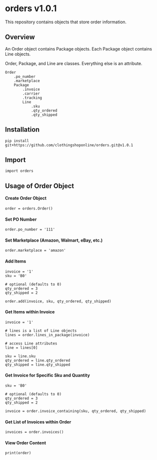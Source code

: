 # orders v1.0.1

This repository contains objects that store order information.

## Overview

An Order object contains Package objects. Each Package object 
contains Line objects. 

Order, Package, and Line are classes.
Everything else is an attribute.

```
Order
    .po_number
    .marketplace
    Package
        .invoice
        .carrier
        .tracking
        Line
            .sku
            .qty_ordered
            .qty_shipped
```

## Installation

```
pip install git+https://github.com/clothingshoponline/orders.git@v1.0.1
```

## Import

```
import orders
```

## Usage of Order Object

#### Create Order Object

```
order = orders.Order()
```

#### Set PO Number

```
order.po_number = '111'
```

#### Set Marketplace (Amazon, Walmart, eBay, etc.)

```
order.marketplace = 'amazon'
```

#### Add Items

```
invoice = '1'
sku = 'B0'

# optional (defaults to 0)
qty_ordered = 3
qty_shipped = 2

order.add(invoice, sku, qty_ordered, qty_shipped)
```

#### Get Items within Invoice

```
invoice = '1'

# lines is a list of Line objects
lines = order.lines_in_package(invoice)

# access Line attributes
line = lines[0]

sku = line.sku
qty_ordered = line.qty_ordered
qty_shipped = line.qty_shipped
```

#### Get Invoice for Specific Sku and Quantity

```
sku = 'B0'

# optional (defaults to 0)
qty_ordered = 3
qty_shipped = 2

invoice = order.invoice_containing(sku, qty_ordered, qty_shipped)
```

#### Get List of Invoices within Order

```
invoices = order.invoices()
```

#### View Order Content

```
print(order)
```
